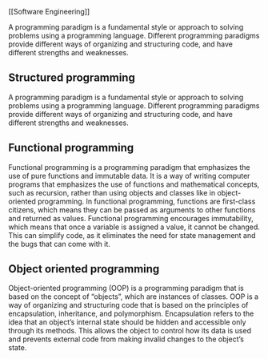 [[Software Engineering]]

A programming paradigm is a fundamental style or approach to solving problems using a programming language. Different programming paradigms provide different ways of organizing and structuring code, and have different strengths and weaknesses.

## Structured programming
A programming paradigm is a fundamental style or approach to solving problems using a programming language. Different programming paradigms provide different ways of organizing and structuring code, and have different strengths and weaknesses.
## Functional programming
Functional programming is a programming paradigm that emphasizes the use of pure functions and immutable data. It is a way of writing computer programs that emphasizes the use of functions and mathematical concepts, such as recursion, rather than using objects and classes like in object-oriented programming. In functional programming, functions are first-class citizens, which means they can be passed as arguments to other functions and returned as values.
Functional programming encourages immutability, which means that once a variable is assigned a value, it cannot be changed. This can simplify code, as it eliminates the need for state management and the bugs that can come with it.
## Object oriented programming
Object-oriented programming (OOP) is a programming paradigm that is based on the concept of “objects”, which are instances of classes. OOP is a way of organizing and structuring code that is based on the principles of encapsulation, inheritance, and polymorphism.
Encapsulation refers to the idea that an object’s internal state should be hidden and accessible only through its methods. This allows the object to control how its data is used and prevents external code from making invalid changes to the object’s state.